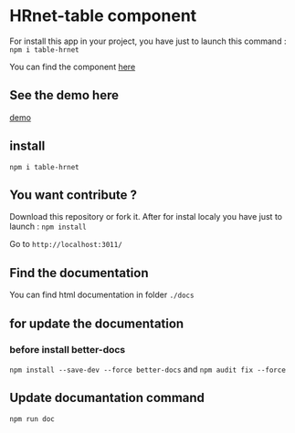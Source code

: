 # HRnet-table component
For install this app in your project, you have just to launch this command :
``npm i table-hrnet``

You can find the component [here](https://www.npmjs.com/package/table-hrnet)

## See the demo here
[demo](https://picfab.github.io/fabienpicard_14_module_tableau_08042021.github.io/)

## install
``npm i table-hrnet``

## You want contribute ?
Download this repository or fork it.
After for instal localy you have just to launch :
``npm install``

Go to
``http://localhost:3011/``

## Find the documentation
You can find html documentation in folder ``./docs``

## for update the documentation

### before install better-docs
``npm install --save-dev --force better-docs``
and
``npm audit fix --force``

## Update documantation command
``npm run doc``

